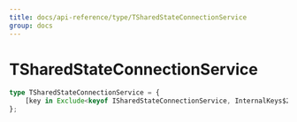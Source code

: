 ```yaml
---
title: docs/api-reference/type/TSharedStateConnectionService
group: docs
---
```


# TSharedStateConnectionService

```ts
type TSharedStateConnectionService = {
    [key in Exclude<keyof ISharedStateConnectionService, InternalKeys$2>]: unknown;
};
```



